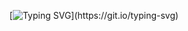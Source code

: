 <h1></h1>
<br> 

<div align="center">
  
  [![Typing SVG](https://readme-typing-svg.herokuapp.com?font=Fira+Code&weight=300&size=50&duration=4000&pause=1000&color=539BF5&center=true&vCenter=true&random=false&width=1000&lines=Hey+there,;+My+name+is+Breno;I'm+22+years+old;I'm+a+Full-Stack+Developer;I'm+from+Brazil;Welcome+to+my+world:)](https://git.io/typing-svg)
</div>

<h1></h1>
